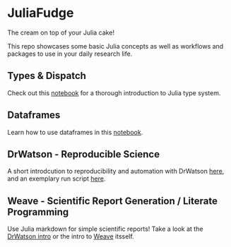 # JuliaFudge

The cream on top of your Julia cake!

This repo showcases some basic Julia concepts as well as workflows and packages
to use in your daily research life.

## Types & Dispatch

Check out this [notebook](notebooks/types_dispatch.ipynb) for a thorough
introduction to Julia type system.


## Dataframes

Learn how to use dataframes in this [notebook](notebooks/dataframes_and_experiments.ipynb).


## DrWatson - Reproducible Science

A short introdcution to reproducibility and automation with DrWatson
[here](papers/drwatson.html), and an exemplary run script
[here](scripts/final_run.jl).


## Weave - Scientific Report Generation / Literate Programming

Use Julia markdown for simple scientific reports! Take a look at the [DrWatson
intro](papers/drwatson.jmd) or the intro to [Weave](papers/weave.jmd) itsself.
